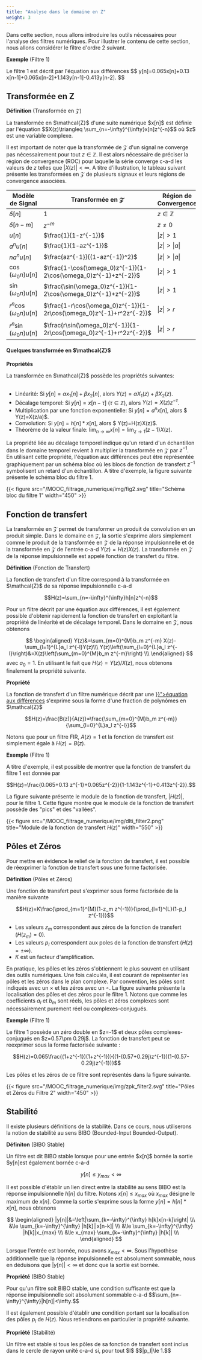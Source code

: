 ```yaml
---
title: "Analyse dans le domaine en Z"
weight: 3
---
```


Dans cette section, nous allons introduire les outils nécessaires pour l'analyse des filtres numériques. Pour illustrer le contenu de cette section, nous allons considérer le filtre d'ordre 2 suivant.

**Exemple** (Filtre 1)
<div class="exemple">
Le filtre 1 est décrit par l'équation aux différences 
$$
y[n]=0.065x[n]+0.13 x[n-1]+0.065x[n-2]+1.143y[n-1]-0.413y[n-2].
$$
</div>

## Transformée en Z

**Définition** (Transformée en $\mathcal{Z}$)
<div class="definition">
La transformée en $\mathcal{Z}$ d'une suite numérique $x[n]$ est définie par l'équation
$$X(z)\triangleq \sum_{n=-\infty}^{\infty}x[n]z^{-n}$$
où $z$ est une variable complexe.
</div>

Il est important de noter que la transformée de $\mathcal{Z}$ d'un signal ne converge pas nécessairement pour tout $z \in \mathbb{Z}$. Il est alors nécessaire de préciser la région de convergence (ROC) pour laquelle la série converge c-a-d les valeurs de $z$ telles que $|X(z)|<\infty$. A titre d'illustration, le tableau suivant présente les transformées en $\mathcal{Z}$ de plusieurs signaux et leurs régions de convergence associées.


<div class="custom-table">

| Modèle de Signal  | Transformée en $\mathcal{Z}$  |  Région de Convergence | 
|---|---|---|
| $\delta[n]$  |  $1$  | $z \in \mathbb{Z}$| 
| $\delta[n-m]$ | $z^{-m}$ | $z \ne 0$ |
| $u[n]$ | $\frac{1}{1-z^{-1}}$ | $\|z\|>1$ |
| $a^n u[n]$ | $\frac{1}{1-az^{-1}}$ | $\|z\|>\|a\|$ |
| $na^n u[n]$ | $\frac{az^{-1}}{(1-az^{-1})^2}$ | $\|z\| > \|a\|$ | 
| $\cos (\omega_0 n)u[n]$ | $\frac{1-\cos(\omega_0)z^{-1}}{1-2\cos(\omega_0)z^{-1}+z^{-2}}$ | $\|z\| > 1$ | 
| $\sin (\omega_0 n)u[n]$ | $\frac{\sin(\omega_0)z^{-1}}{1-2\cos(\omega_0)z^{-1}+z^{-2}}$ | $\|z\| > 1$ |
| $r^n\cos (\omega_0 n)u[n]$ | $\frac{1-r\cos(\omega_0)z^{-1}}{1-2r\cos(\omega_0)z^{-1}+r^2z^{-2}}$ | $\|z\| > r$ | 
| $r^n\sin (\omega_0 n)u[n]$ | $\frac{r\sin(\omega_0)z^{-1}}{1-2r\cos(\omega_0)z^{-1}+r^2z^{-2}}$ | $\|z\| > r$ |

<figcaption>
<h4>Quelques transformée en $\mathcal{Z}$ </h4></figcaption>
</div>

**Propriétés** 
<div class="propriete">
 La transformée en $\mathcal{Z}$ possède les propriétés suivantes: 
<br>
<br>

* Linéarité: Si $y[n]=\alpha x_1[n]+\beta x_2[n]$, alors $Y(z)=\alpha X_1(z)+\beta X_2(z)$.
* Décalage temporel: Si $y[n]=x[n-\tau]$ ($\tau \in \mathbb{Z}$), alors $Y(z)=X(z)z^{-\tau}$.
* Multiplication par une fonction exponentielle: Si $y[n]= a^n x[n]$, alors $ Y(z)=X(z/a)$.
* Convolution: Si $y[n]= h[n]*x[n]$, alors $ Y(z)=H(z)X(z)$.
* Théorème de la valeur finale: $\lim_{n\to \infty} x[n]=\lim_{z\to 1}(z-1)X(z)$.
</div>

La propriété liée au décalage temporel indique qu'un retard d'un échantillon dans le domaine temporel revient à multiplier la transformée en $\mathcal{Z}$ par $z^{-1}$. En utilisant cette propriété, l'équation aux différences peut être représentée graphiquement par un schéma bloc où les blocs de fonction de transfert $z^{-1}$ symbolisent un retard d'un échantillon. A titre d'exemple, la figure suivante présente le schéma bloc du filtre 1.

{{< figure src="/MOOC_filtrage_numerique/img/fig2.svg" title="Schéma bloc du filtre 1" width="450" >}}

## Fonction de transfert

La transformée en $\mathcal{Z}$ permet de transformer un produit de convolution en un produit simple. Dans le domaine en $\mathcal{Z}$, la sortie s'exprime alors simplement comme le produit de la transformée en $\mathcal{Z}$ de la réponse impulsionnelle et de la transformée en $\mathcal{Z}$ de l'entrée c-a-d $Y(z)=H(z)X(z)$. La transformée en $\mathcal{Z}$ de la réponse impulsionnelle est appelé fonction de transfert du filtre. 


**Définition** (Fonction de Transfert)
<div class="definition">
La fonction de transfert d'un filtre correspond à la transformée en $\mathcal{Z}$ de sa réponse impulsionnelle c-a-d

$$H(z)=\sum_{n=-\infty}^{\infty}h[n]z^{-n}$$
</div>

Pour un filtre décrit par une équation aux différences, il est également possible d'obtenir rapidement la fonction de transfert en exploitant la propriété de linéarité et de décalage temporel. Dans le domaine en $\mathcal{Z}$, nous obtenons


$$
\begin{aligned}
Y(z)&=\sum_{m=0}^{M}b_m z^{-m} X(z)-\sum_{l=1}^{L}a_l z^{-l}Y(z)\\\ 
Y(z)\left(\sum_{l=0}^{L}a_l z^{-l}\right)&=X(z)\left(\sum_{m=0}^{M}b_m z^{-m}\right) \\\ 
\end{aligned}
$$
avec $a_0=1$. En utilisant le fait que $H(z)=Y(z)/X(z)$, nous obtenons finalement la propriété suivante.

**Propriété** 
<div class="propriete">
La fonction de transfert d'un filtre numérique décrit par une <a href="{{< ref "introduction.md#eq_dif" >}}">équation aux différences</a> s'exprime sous la forme d'une fraction de polynômes en $\mathcal{Z}$

$$H(z)=\frac{B(z)}{A(z)}=\frac{\sum_{m=0}^{M}b_m z^{-m}}{\sum_{l=0}^{L}a_l z^{-l}}$$
</div>

Notons que pour un filtre FIR, $A(z)=1$ et la fonction de transfert est simplement égale à $H(z)=B(z)$.

**Exemple** (Filtre 1)
<div class="exemple">
A titre d'exemple, il est possible de montrer que la fonction de transfert du filtre 1 est donnée par 

$$H(z)=\frac{0.065+0.13 z^{-1}+0.065z^{-2}}{1-1.143z^{-1}+0.413z^{-2}}.$$
</div>

La figure suivante présente le module de la fonction de transfert, $|H(z)|$, pour le filtre 1. Cette figure montre que le module de la fonction de transfert possède des "pics" et des "vallées". 

{{< figure src="/MOOC_filtrage_numerique/img/dlti_filter2.png" title="Module de la fonction de transfert $H(z)$" width="550" >}}


## Pôles et Zéros

Pour mettre en évidence le relief de la fonction de transfert, il est possible de réexprimer la fonction de transfert sous une forme factorisée. 

**Définition** (Pôles et Zéros)
<div class="definition">
Une fonction de transfert peut s'exprimer sous forme factorisée de la manière suivante

$$H(z)=K\frac{\prod_{m=1}^{M}(1-z_m z^{-1})}{\prod_{l=1}^{L}(1-p_l z^{-1})}$$
</div>

* Les valeurs $z_m$ correspondent aux zéros de la fonction de transfert ($H(z_m)=0$).
* Les valeurs $p_l$ correspondent aux poles de la fonction de transfert ($H(z)=\pm \infty$).
* $K$ est un facteur d'amplification.


En pratique, les pôles et les zéros s'obtiennent le plus souvent en utilisant des outils numériques. Une fois calculés, il est courant de représenter les pôles et les zéros dans le plan complexe. Par convention, les pôles sont indiqués avec un $\times$ et les zéros avec un $\circ$. La figure suivante présente la localisation des pôles et des zéros pour le filtre 1. Notons que comme les coefficients $a_l$ et $b_m$ sont réels, les pôles et zéros complexes sont nécessairement purement réel ou complexes-conjugués. 


**Exemple** (Filtre 1)
<div class="exemple">
Le filtre 1 possède un zéro double en $z=-1$ et deux pôles complexes-conjugués en $z=0.57\pm 0.29j$. La fonction de transfert peut se reexprimer sous la forme factorisée suivante :

$$H(z)=0.065\frac{(1+z^{-1})(1+z^{-1})}{(1-(0.57+0.29j)z^{-1})(1-(0.57-0.29j)z^{-1})}$$

Les pôles et les zéros de ce filtre sont représentés dans la figure suivante. 
</div>

{{< figure src="/MOOC_filtrage_numerique/img/zpk_filter2.svg" title="Pôles et Zéros du Filtre 2" width="450" >}}


## Stabilité

Il existe plusieurs définitions de la stabilité. Dans ce cours, nous utiliserons la notion de stabilité au sens BIBO (Bounded-Input Bounded-Output). 

**Définiton** (BIBO Stable)
<div class="definition">
Un filtre est dit BIBO stable lorsque pour une entrée $x[n]$ bornée la sortie $y[n]est également bornée c-a-d

$$y[n]\le y_{max}<\infty$$
</div>

Il est possible d'établir un lien direct entre la stabilité au sens BIBO est la réponse impulsionnelle $h[n]$ du filtre. Notons $x[n]\le x_{max}$ où $x_{max}$ désigne le maximum de $x[n]$. Comme la sortie s'exprime sous la forme $y[n]=h[n]*x[n]$, nous obtenons

$$
\begin{aligned}
|y[n]|&=\left|\sum_{k=-\infty}^{\infty} h[k]x[n-k]\right| \\\ 
&\le \sum_{k=-\infty}^{\infty} |h[k]||x[n-k]| \\\ 
&\le \sum_{k=-\infty}^{\infty} |h[k]|x_{max} \\\ 
&\le x_{max} \sum_{k=-\infty}^{\infty} |h[k]| \\\ 
\end{aligned}
$$

Lorsque l'entrée est bornée, nous avons $x_{max}< \infty$. Sous l'hypothèse additionnelle que la réponse impulsionnelle est absolument sommable, nous en déduisons que $|y[n]|<\infty$ et donc que la sortie est bornée.

**Propriété** (BIBO Stable)
<div class="definition">
Pour qu'un filtre soit BIBO stable, une condition suffisante est que la réponse impulsionnelle soit absolument sommable c-a-d 
$$\sum_{n=-\infty}^{\infty}|h[n]|<\infty.$$
</div>

Il est également possible d'établir une condition portant sur la localisation des pôles $p_l$ de $H(z)$. Nous retiendrons en particulier la propriété suivante.

**Propriété** (Stabilité)
<div class="propriete">Un filtre est stable si tous les pôles de sa fonction de transfert sont inclus dans le cercle de rayon unité c-a-d si, pour tout $l$
$$|p_l|\le 1.$$
</div>
